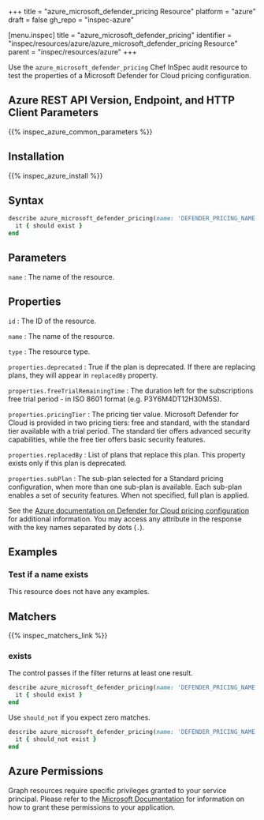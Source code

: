 +++
title = "azure_microsoft_defender_pricing Resource"
platform = "azure"
draft = false
gh_repo = "inspec-azure"

[menu.inspec]
title = "azure_microsoft_defender_pricing"
identifier = "inspec/resources/azure/azure_microsoft_defender_pricing Resource"
parent = "inspec/resources/azure"
+++

Use the `azure_microsoft_defender_pricing` Chef InSpec audit resource to test the properties of a Microsoft Defender for Cloud pricing configuration.

## Azure REST API Version, Endpoint, and HTTP Client Parameters

{{% inspec_azure_common_parameters %}}

## Installation

{{% inspec_azure_install %}}

## Syntax

```ruby
describe azure_microsoft_defender_pricing(name: 'DEFENDER_PRICING_NAME') do
  it { should exist }
end
```

## Parameters

`name`
: The name of the resource.

## Properties

`id`
: The ID of the resource.

`name`
: The name of the resource.

`type`
: The resource type.

`properties.deprecated`
: True if the plan is deprecated. If there are replacing plans, they will appear in `replacedBy` property.

`properties.freeTrialRemainingTime`
: The duration left for the subscriptions free trial period - in ISO 8601 format (e.g. P3Y6M4DT12H30M5S).

`properties.pricingTier`
: The pricing tier value. Microsoft Defender for Cloud is provided in two pricing tiers: free and standard, with the standard tier available with a trial period. The standard tier offers advanced security capabilities, while the free tier offers basic security features.

`properties.replacedBy`
: List of plans that replace this plan. This property exists only if this plan is deprecated.

`properties.subPlan`
: The sub-plan selected for a Standard pricing configuration, when more than one sub-plan is available. Each sub-plan enables a set of security features. When not specified, full plan is applied.

See the [Azure documentation on Defender for Cloud pricing configuration](https://learn.microsoft.com/en-us/rest/api/defenderforcloud/pricings/get) for additional information. You may access any attribute in the response with the key names separated by dots (`.`).

## Examples

### Test if a name exists

This resource does not have any examples.

## Matchers

{{% inspec_matchers_link %}}

### exists

The control passes if the filter returns at least one result.

```ruby
describe azure_microsoft_defender_pricing(name: 'DEFENDER_PRICING_NAME') do
  it { should exist }
end
```

Use `should_not` if you expect zero matches.

```ruby
describe azure_microsoft_defender_pricing(name: 'DEFENDER_PRICING_NAME') do
  it { should_not exist }
end
```

## Azure Permissions

Graph resources require specific privileges granted to your service principal. Please refer to the [Microsoft Documentation](https://docs.microsoft.com/en-us/azure/active-directory/develop/active-directory-integrating-applications#updating-an-application) for information on how to grant these permissions to your application.
